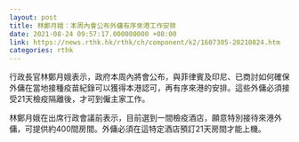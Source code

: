 ```yaml
---
layout: post
title: 林鄭月娥：本周內會公布外傭有序來港工作安排
date: 2021-08-24 09:57:17.000000000 +08:00
link: https://news.rthk.hk/rthk/ch/component/k2/1607305-20210824.htm
categories: rthk
---
```


行政長官林鄭月娥表示，政府本周內將會公布，與菲律賓及印尼、已商討如何確保外傭在當地接種疫苗紀錄可以獲得本港認可，再有序來港的安排。這些外傭必須接受21天檢疫隔離後，才可到僱主家工作。

林鄭月娥在出席行政會議前表示，目前選到一間檢疫酒店，願意特別接待來港外傭，可提供約400間房間。外傭必須在這特定酒店預訂21天房間才能上機。

